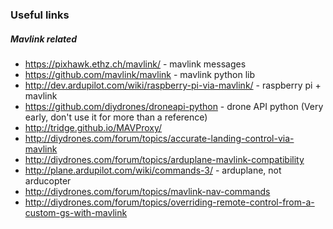 ### Useful links
##### Mavlink related
 - https://pixhawk.ethz.ch/mavlink/ - mavlink messages
 - https://github.com/mavlink/mavlink - mavlink python lib
 - http://dev.ardupilot.com/wiki/raspberry-pi-via-mavlink/ - raspberry pi + mavlink
 - https://github.com/diydrones/droneapi-python - drone API python (Very early, don't use it for more than a reference)
 - http://tridge.github.io/MAVProxy/
 - http://diydrones.com/forum/topics/accurate-landing-control-via-mavlink
 - http://diydrones.com/forum/topics/arduplane-mavlink-compatibility
 - http://plane.ardupilot.com/wiki/commands-3/ - arduplane, not arducopter
 - http://diydrones.com/forum/topics/mavlink-nav-commands
 - http://diydrones.com/forum/topics/overriding-remote-control-from-a-custom-gs-with-mavlink
